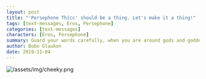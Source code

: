 ```yaml
---
layout: post
title: "'Persephone Thicc' should be a thing. Let's make it a thing!"
tags: [text-messages, Eros, Persephone]
categories: [text-messages]
characters: [Eros, Persephone]
summary: Guard your words carefully, when you are around gods and goddesses.
author: Bobo Glaukon
date: 2019-11-04
---
```


![/assets/img/cheeky.png](/assets/img/cheeky-0.png)

